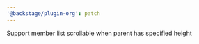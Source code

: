 ```yaml
---
'@backstage/plugin-org': patch
---
```


Support member list scrollable when parent has specified height

